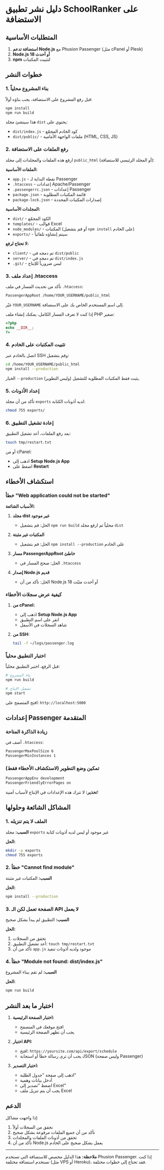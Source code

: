 # دليل نشر تطبيق SchoolRanker على الاستضافة

## المتطلبات الأساسية

1. **استضافة تدعم Node.js** مع Phusion Passenger (مثل cPanel أو Plesk)
2. **Node.js 18 أو أحدث**
3. **npm** لتثبيت المكتبات

## خطوات النشر

### 1. بناء المشروع محلياً

قبل رفع المشروع على الاستضافة، يجب بناؤه أولاً:

```bash
npm install
npm run build
```

هذا سينشئ مجلد `dist` يحتوي على:
- `dist/index.js` - كود الخادم المجمّع
- `dist/public/` - ملفات الواجهة الأمامية (HTML, CSS, JS)

### 2. رفع الملفات على الاستضافة

ارفع هذه الملفات والمجلدات إلى مجلد `public_html` (أو المجلد الرئيسي للاستضافة):

**الملفات الأساسية:**
- `app.js` - نقطة البداية لـ Passenger
- `.htaccess` - إعدادات Apache/Passenger
- `.passengerrc.json` - إعدادات Passenger
- `package.json` - قائمة المكتبات المطلوبة
- `package-lock.json` - إصدارات المكتبات المحددة

**المجلدات الأساسية:**
- `dist/` - الكود المجمّع
- `templates/` - قوالب Excel
- `node_modules/` - المكتبات (أو قم بتشغيل `npm install` على الخادم)
- `exports/` - سيتم إنشاؤه تلقائياً

**لا تحتاج لرفع:**
- `client/` - تم دمجه في `dist/public`
- `server/` - تم دمجه في `dist/index.js`
- `.git/` - ليس ضرورياً للإنتاج

### 3. إعداد ملف .htaccess

تأكد من تحديث المسار في ملف `.htaccess`:

```apache
PassengerAppRoot /home/YOUR_USERNAME/public_html
```

غيّر `YOUR_USERNAME` إلى اسم المستخدم الخاص بك على الاستضافة.

إذا كنت لا تعرف المسار الكامل، يمكنك إنشاء ملف PHP صغير:

```php
<?php
echo __DIR__;
?>
```

### 4. تثبيت المكتبات على الخادم

اتصل بالخادم عبر SSH وقم بتشغيل:

```bash
cd /home/YOUR_USERNAME/public_html
npm install --production
```

الخيار `--production` يثبت فقط المكتبات المطلوبة للتشغيل (وليس التطوير).

### 5. إعداد الأذونات

تأكد من أن مجلد `exports` لديه أذونات الكتابة:

```bash
chmod 755 exports/
```

### 6. إعادة تشغيل التطبيق

بعد رفع الملفات، أعد تشغيل التطبيق:

```bash
touch tmp/restart.txt
```

أو من cPanel:
- اذهب إلى **Setup Node.js App**
- اضغط على **Restart**

## استكشاف الأخطاء

### خطأ "Web application could not be started"

**الأسباب الشائعة:**

1. **مجلد dist غير موجود**
   - الحل: قم بتشغيل `npm run build` محلياً ثم ارفع مجلد `dist`

2. **المكتبات غير مثبتة**
   - الحل: قم بتشغيل `npm install --production` على الخادم

3. **مسار PassengerAppRoot خاطئ**
   - الحل: صحح المسار في `.htaccess`

4. **إصدار Node.js قديم**
   - الحل: تأكد من أن Node.js 18 أو أحدث مثبّت

### كيفية عرض سجلات الأخطاء

1. **من cPanel:**
   - اذهب إلى **Setup Node.js App**
   - انقر على اسم التطبيق
   - شاهد السجلات في الأسفل

2. **من SSH:**
   ```bash
   tail -f ~/logs/passenger.log
   ```

### اختبار التطبيق محلياً

قبل الرفع، اختبر التطبيق محلياً:

```bash
# بناء المشروع
npm run build

# تشغيل الإنتاج
npm start
```

افتح المتصفح على: `http://localhost:5000`

## إعدادات Passenger المتقدمة

### زيادة الذاكرة المتاحة

أضف في `.htaccess`:

```apache
PassengerMaxPoolSize 6
PassengerMinInstances 1
```

### تمكين وضع التطوير (لاستكشاف الأخطاء فقط)

```apache
PassengerAppEnv development
PassengerFriendlyErrorPages on
```

**تحذير:** لا تترك هذه الإعدادات في الإنتاج لأسباب أمنية!

## المشاكل الشائعة وحلولها

### 1. الملف لا يتم تنزيله

**السبب:** مجلد `exports` غير موجود أو ليس لديه أذونات كتابة

**الحل:**
```bash
mkdir -p exports
chmod 755 exports
```

### 2. خطأ "Cannot find module"

**السبب:** المكتبات غير مثبتة

**الحل:**
```bash
npm install --production
```

### 3. الصفحة تعمل لكن الـ API لا يعمل

**السبب:** التطبيق لم يبدأ بشكل صحيح

**الحل:**
1. تحقق من السجلات
2. أعد تشغيل التطبيق: `touch tmp/restart.txt`
3. تأكد من أن `app.js` موجود ولديه أذونات تنفيذ

### 4. خطأ "Module not found: dist/index.js"

**السبب:** لم تقم ببناء المشروع

**الحل:**
```bash
npm run build
```

## اختبار ما بعد النشر

1. **اختبار الصفحة الرئيسية:**
   - افتح موقعك في المتصفح
   - يجب أن تظهر الصفحة الرئيسية

2. **اختبار API:**
   - افتح: `https://yoursite.com/api/export/schedule`
   - يجب أن ترى رسالة خطأ أو استجابة JSON (وليس صفحة Passenger)

3. **اختبار التصدير:**
   - اذهب إلى صفحة "جدول الطلبة"
   - أدخل بيانات وهمية
   - اضغط "تصدير إلى Excel"
   - يجب أن يتم تنزيل ملف Excel

## الدعم

إذا واجهت مشاكل:

1. تحقق من السجلات أولاً
2. تأكد من أن جميع الملفات مرفوعة بشكل صحيح
3. تحقق من أذونات الملفات والمجلدات
4. تأكد من أن Node.js يعمل بشكل صحيح على الخادم

---

**ملاحظة:** هذا الدليل مخصص للاستضافة التي تستخدم Phusion Passenger. إذا كنت تستخدم استضافة مختلفة (مثل VPS أو Heroku)، فقد تحتاج إلى خطوات مختلفة.

